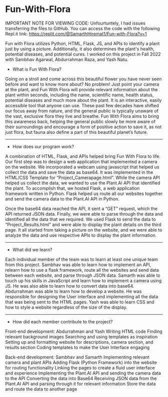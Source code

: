 # Fun-With-Flora

IMPORTANT NOTE FOR VIEWING CODE: Unfourtuntely, I had issues transferring the files to GitHub. You can access the code with the following Repl.it link:
https://replit.com/@SamarthHiremat1/Fun-with-Flora?v=1

Fun with Flora utilizes Python, HTML, Flask, JS, and APIs to identify a plant just by using a picture. Additionally, it also determines the 
plant's health, potential diseases, and potential cures. I worked on this project in Fall 2022 with Sambhav Agarwal, Abdurrahman Raza, and Yash Natu.

- What is Fun With Flora?

Going on a stroll and come across this beautiful flower you have never seen before and want to know more about? No problem! Just point your camera at 
the plant, and Fun With Flora will provide relevant information about the plant within seconds, including the name, scientific name, health status, 
potential diseases and much more about the plant. It is an interactive, easily accessible tool that anyone can use. These past few decades have shifted
our focus away from nature, and the general public is typically unaware of the vast, exclusive flora they live and breathe. Fun With Flora aims to bring 
this awareness back, helping the general public slowly be more aware of their surroundings and encourage a form of positive action to save it, as not 
just flora, but fauna also define a part of this beautiful planet’s future. 
____________________________________________________________________________________

- How does our program work?

A combination of HTML, Flask, and APIs helped bring Fun With Flora to life. Our first step was to design a web application that implemented a camera 
on the website. We incorporated a webcam using javascript that helped us collect the data and save the data as base64. It was implemented in the 
HTML/CSS Template for “Project_Camerapage.html”. While the camera API helped us collect the data, we wanted to use the Plant.AI API that identified the 
plant. To accomplish that, we hosted Flask, a web application framework written in Python. Flask helped us route all our websites together and send the 
camera data to the Plant.AI API in Python.  

Once the base64 data reached the API, it sent a “GET” request, which the API returned JSON data. Finally, we were able to parse through the data and 
identified all the data that we required. We used Flask to send the data to “Project_Results.html” and were able to display the plant details on the 
third page. It all started from taking a picture on the website, and we were able to analyze the data and use respective APIs to display the plant 
information.
____________________________________________________________________________________

- What did we learn?

Each individual member of the team was to learn at least one unique team from this project. 
Sambhav was able to learn how to implement an API, relearn how to use a flask framework, route all the websites and send data between each website, and 
parse through JSON data. 
Samarth was able to touch up his skills in JavaScript and learn how to implement a camera using JS. He was also able to learn how to convert data into 
base64.
Abdurrahman was able to learn how to develop a website. He was responsible for designing the User interface and implementing all the data that was being
sent to the HTML pages.
Yash was able to learn CSS and how to style a website regardless of the size of the display. 
____________________________________________________________________________________

- How did each member contribute to the project?

Front-end development: Abdurrahman and Yash
Writing HTML code
Finding relevant background images
Searching and using templates as inspiration
Setting up and formatting website for descriptions, camera section, and results section 
Coding templates to make the User Interface engaging

Back-end development: Sambhav and Samarth
Implementing relevant camera and plant APIs
Adding Flask (Python Framework) into the website for routing functionality
Linking the pages to create a fluid user interface and experience
Implementing the Plant.AI API and sending the camera data to the API
Converting the data into Base64
Receiving JSON data from the Plant.AI API and parsing through it for relevant information
Store the data and route the data to another page
